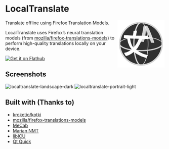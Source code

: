 # LocalTranslate
<img width="150px" src="desktop/localtranslate.png" align="right">
Translate offline using Firefox Translation Models.

LocalTranslate uses Firefox’s neural translation models (from [mozilla/firefox-translations-models](https://github.com/mozilla/firefox-translations-models)) to perform high-quality translations locally on your device.

<a href='https://flathub.org/apps/dev.ters.LocalTranslate'>
  <img width='240' alt='Get it on Flathub' src='https://flathub.org/api/badge?locale=en'/>
</a>

## Screenshots
![localtranslate-landscape-dark](https://terslang.github.io/LocalTranslate/localtranslate-dark-enjp.png)
![localtranslate-portrait-light](https://terslang.github.io/LocalTranslate/localtranslate-light-ende.png)

## Built with (Thanks to)
- [kroketio/kotki](https://github.com/kroketio/kotki)
- [mozilla/firefox-translations-models](https://github.com/mozilla/firefox-translations-models)
- [MeCab](https://github.com/taku910/mecab)
- [Marian NMT](https://marian-nmt.github.io/)
- [libICU](https://github.com/unicode-org/icu)
- [Qt Quick](https://wiki.qt.io/Qt_Quick)
